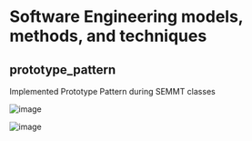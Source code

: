 # Software Engineering models, methods, and techniques

## prototype_pattern

Implemented Prototype Pattern during SEMMT classes

![image](https://user-images.githubusercontent.com/59180229/174447636-5bada51a-effd-4440-91b1-2743736a3662.png)

![image](https://user-images.githubusercontent.com/59180229/174447653-767ac87a-c077-492d-9ccf-32956656e917.png)

